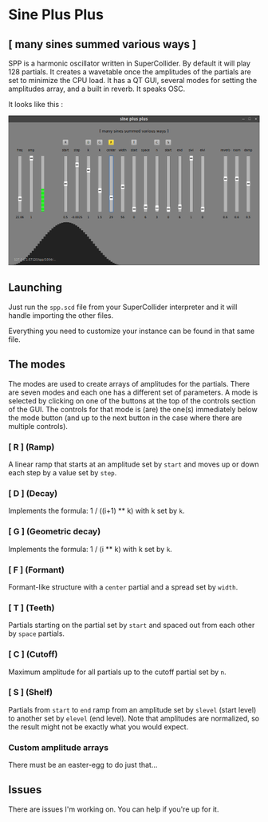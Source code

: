 # Sine Plus Plus #

## [ many sines summed various ways ] ##

SPP is a harmonic oscillator written in SuperCollider. By default it will play
128 partials. It creates a wavetable once the amplitudes of the partials are
set to minimize the CPU load. It has a QT GUI, several modes for setting the
amplitudes array, and a built in reverb. It speaks OSC.

It looks like this :

![alt text](assets/spp_formant.png "sine plus plus GUI")

## Launching ##

Just run the `spp.scd` file from your SuperCollider interpreter and it will
handle importing the other files.

Everything you need to customize your instance can be found in that same file.

## The modes ##

The modes are used to create arrays of amplitudes for the partials. There are
seven modes and each one has a different set of parameters. A mode is selected
by clicking on one of the buttons at the top of the controls section of the
GUI. The controls for that mode is (are) the one(s) immediately below the
mode button (and up to the next button in the case where there are multiple
controls).

### [ R ] (Ramp) ###

A linear ramp that starts at an amplitude set by `start` and moves up or down
each step by a value set by `step`.

### [ D ] (Decay) ###

Implements the formula: 1 / ((i+1) ** k) with k set by `k`.

### [ G ] (Geometric decay) ###

Implements the formula: 1 / (i ** k) with k set by `k`.

### [ F ] (Formant) ###

Formant-like structure with a `center` partial and a spread set by `width`.

### [ T ] (Teeth) ###

Partials starting on the partial set by `start` and spaced out from each other
by `space` partials.

### [ C ] (Cutoff) ###

Maximum amplitude for all partials up to the cutoff partial set by `n`.

### [ S ] (Shelf) ###

Partials from `start` to `end` ramp from an amplitude set by `slevel` (start
level) to another set by `elevel` (end level). Note that amplitudes are
normalized, so the result might not be exactly what you would expect.

### Custom amplitude arrays ###

There must be an easter-egg to do just that...

## Issues ##

There are issues I'm working on. You can help if you're up for it.
